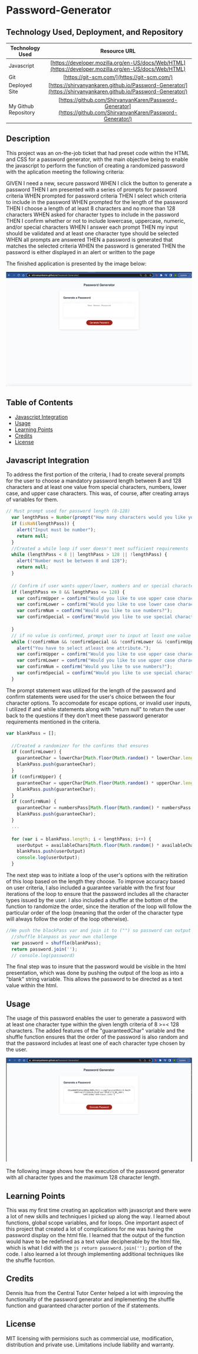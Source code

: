 # Password-Generator

## Technology Used, Deployment, and Repository

| Technology Used         | Resource URL           | 
| ------------- |:-------------:| 
| Javascript    | [https://developer.mozilla.org/en-US/docs/Web/HTML](https://developer.mozilla.org/en-US/docs/Web/HTML) |   
| Git | [https://git-scm.com/](https://git-scm.com/)     | 
| Deployed Site | [https://shirvanyankaren.github.io/Password-Generator/](https://shirvanyankaren.github.io/Password-Generator/)     | 
| My Github Repository | [https://github.com/ShirvanyanKaren/Password-Generator](https://github.com/ShirvanyanKaren/Password-Generator/)     | 

## Description 
This project was an on-the-job ticket that had preset code within the HTML and CSS for a password generator, with the main objective being to enable the javascript to perform the function of creating a randomized password with the aplication meeting the following criteria:

GIVEN I need a new, secure password
WHEN I click the button to generate a password
THEN I am presented with a series of prompts for password criteria
WHEN prompted for password criteria
THEN I select which criteria to include in the password
WHEN prompted for the length of the password
THEN I choose a length of at least 8 characters and no more than 128 characters
WHEN asked for character types to include in the password
THEN I confirm whether or not to include lowercase, uppercase, numeric, and/or special characters
WHEN I answer each prompt
THEN my input should be validated and at least one character type should be selected
WHEN all prompts are answered
THEN a password is generated that matches the selected criteria
WHEN the password is generated
THEN the password is either displayed in an alert or written to the page

The finished application is presented by the image below:

![alt image](./assets/images/Password-Generator-Deployed.png)

## Table of Contents

* [Javascript Integration](#javascript)
* [Usage](#usage)
* [Learning Points](#learning-points)
* [Credits](#credits)
* [License](#license)

## Javascript Integration

To address the first portion of the criteria, I had to create several prompts for the user to choose a mandatory password length between 8 and 128 characters and at least one value from special characters, numbers, lower case, and upper case characters. This was, of course, after creating arrays of variables for them.

```js
// Must prompt used for password length (8-128) 
  var lengthPass = Number(prompt("How many characters would you like your password to be? Choose between 8-128?"));
  if (isNaN(lengthPass)) {
    alert("Input must be number");
    return null;
  }
  //Created a while loop if user doesn't meet sufficient requirements
  while (lengthPass < 8 || lengthPass > 128 || !lengthPass) {
    alert("Number must be between 8 and 128");
    return null;
  }

  // Confirm if user wants upper/lower, numbers and or special characters
  if (lengthPass => 8 && lengthPass <= 128) {
    var confirmUpper = confirm("Would you like to use upper case characters?");
    var confirmLower = confirm("Would you like to use lower case characters?");
    var confirmNum = confirm("Would you like to use numbers?");
    var confirmSpecial = confirm("Would you like to use special characters?");

  }
  // if no value is confirmed, prompt user to input at least one value
  while (!confirmNum && !confirmSpecial && !confirmLower && !confirmUpper) {
    alert("You have to select atleast one attribute.");
    var confirmUpper = confirm("Would you like to use upper case characters?");
    var confirmLower = confirm("Would you like to use upper case characters?");
    var confirmNum = confirm("Would you like to use numbers?");
    var confirmSpecial = confirm("Would you like to use special characters?");
  }
```

The prompt statement was utilized for the length of the password and confirm statements were used for the user's choice between the four character options. To accomodate for escape options, or invalid user inputs, I utilized if and while statements along with "return null" to return the user back to the questions if they don't meet these password generator requirements mentioned in the criteria. 

```js
var blankPass = [];

  //Created a randomizer for the confirms that ensures 
  if (confirmLower) {
    guaranteeChar = lowerChar[Math.floor(Math.random() * lowerChar.length)];
    blankPass.push(guaranteeChar);
  }
  if (confirmUpper) {
    guaranteeChar = upperChar[Math.floor(Math.random() * upperChar.length)];
    blankPass.push(guaranteeChar);
  }
  if (confirmNum) {
    guaranteeChar = numbersPass[Math.floor(Math.random() * numbersPass.length)];
    blankPass.push(guaranteeChar);
  }
  ...

  for (var i = blankPass.length; i < lengthPass; i++) {
    userOutput = availableChars[Math.floor(Math.random() * availableChars.length)]
    blankPass.push(userOutput)
    console.log(userOutput);
  }
```
The next step was to initiate a loop of the user's options with the reitiration of this loop based on the length they choose. To improve accuracy based on user criteria, I also included a guarantee variable with the first four iterations of the loop to ensure that the password includes all the character types issued by the user. I also included a shuffler at the bottom of the function to randomize the order, since the iteration of the loop will follow the particular order of the loop (meaning that the order of the character type will always follow the order of the loop otherwise). 
```js
//We push the blackPass var and join it to ("") so password can output the result as a string value which then becomes navigated to passwordText
  //shuffle blanpass as your own challenge
  var password = shuffle(blankPass);
  return password.join('');
  // console.log(password)
```
The final step was to insure that the password would be visible in the html presentation, which was done by pushing the output of the loop as into a "blank" string variable. This allows the password to be directed as a text value within the html.

## Usage
The usage of this password enables the user to generate a password with at least one character type within the given length criteria of 8 >=< 128 characters. The added features of the "guaranteedChar" variable and the shuffle function ensures that the order of the password is also random and that the password includes at least one of each character type chosen by the user. 

![alt image](./assets/images/Password-Generator-Example.png)

The following image shows how the execution of the password generator with all character types and the maximum 128 character length. 

## Learning Points

This was my first time creating an application with javascript and there were a lot of new skills and techniques I picked up along the way. I learned about functions, global scope variables, and for loops. One important aspect of this project that created a lot of complications for me was having the password display on the html file. I learned that the output of the function would have to be redefined as a text value decipherable by the html file, which is what I did with the  ```js return password.join('');``` portion of the code. I also learned a lot through implementing additional techniques like the shuffle fucntion. 

## Credits

Dennis Itua from the Central Tutor Center helped a lot with improving the functionality of the password generator and implementing the shuffle function and guaranteed character portion of the if statements.

## License 

MIT licensing with permisions such as commercial use, modification, distribution and private use. Limitations include liability and warranty.

